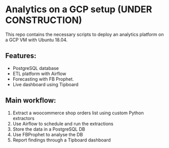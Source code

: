 Analytics on a GCP setup (UNDER CONSTRUCTION)
==========================
This repo contains the necessary scripts to deploy an analytics platform on a GCP VM with Ubuntu 18.04.

Features:
---------
- PostgreSQL database
- ETL platform with Airflow
- Forecasting with FB Prophet.
- Live dashboard using Tipboard

Main workflow:
--------------
1) Extract a woocommerce shop orders list using custom Python extractors
2) Use Airflow to schedule and run the extractions
3) Store the data in a PostgreSQL DB
4) Use FBProphet to analyse the DB
5) Report findings through a Tipboard dashboard